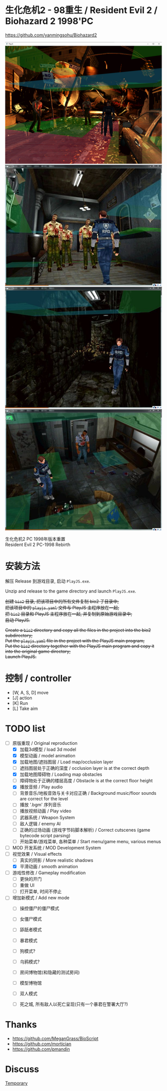 # 生化危机2 - 98重生 / Resident Evil 2 / Biohazard 2 1998'PC

https://github.com/yanmingsohu/Biohazard2

![screen](https://github.com/yanmingsohu/PlayJS/raw/master/screen/s2.jpg)
![screen](https://github.com/yanmingsohu/PlayJS/raw/master/screen/s3.jpg)
![screen](https://github.com/yanmingsohu/PlayJS/raw/master/screen/s4.jpg)
![screen](https://github.com/yanmingsohu/PlayJS/raw/master/screen/s5.jpg)

生化危机2 PC 1998年版本重置  
Resident Evil 2 PC-1998 Rebirth


# 安装方法

解压 Release 到游戏目录, 启动 `PlayJS.exe`.

Unzip and release to the game directory and launch `PlayJS.exe`.


~~创建 `bio2` 目录, 把该项目中的所有文件复制 bio2 子目录中;~~  
~~把该项目中的 `playjs.yaml` 文件与 PlayJS 主程序放在一起;~~  
~~把 `bio2` 目录和 PlayJS 主程序放在一起, 并复制到原始游戏目录中;~~  
~~启动 PlayJS.~~

~~Create a `bio2` directory and copy all the files in the project into the bio2 subdirectory;~~  
~~Put the `playjs.yaml` file in the project with the PlayJS main program;~~  
~~Put the `bio2` directory together with the PlayJS main program and copy it into the original game directory;~~  
~~Launch PlayJS.~~  


# 控制 / controller

* [W, A, S, D] move
* [J] action
* [K] Run
* [L] Take aim


# TODO list

* [ ] 原版重现 / Original reproduction
  * [x] 加载3d模型 / load 3d model
  * [x] 模型动画 / model animation
  * [x] 加载地图/遮挡图层 / Load map/occlusion layer
  * [ ] 遮挡图层处于正确的深度 / occlusion layer is at the correct depth
  * [x] 加载地图障碍物 / Loading map obstacles
  * [ ] 障碍物处于正确的楼层高度 / Obstacle is at the correct floor height
  * [x] 播放音频 / Play audio 
  * [ ] 背景音乐/地板音效与关卡对应正确 / Background music/floor sounds are correct for 
  the level
  * [ ] 播放 '.bgm' 序列音乐
  * [ ] 播放视频动画 / Play video
  * [ ] 武器系统 / Weapon System
  * [ ] 敌人逻辑 / enemy AI
  * [ ] 正确的过场动画 (游戏字节码脚本解析) / Correct cutscenes (game bytecode script parsing)
  * [ ] 开始菜单/游戏菜单, 各种菜单 / Start menu/game menu, various menus
* [ ] MOD 开发系统 / MOD Development System
* [ ] 视觉效果 / Visual effects
  * [ ] 真实的阴影 / More realistic shadows
  * [x] 平滑动画 / smooth animation
* [ ] 游戏性修改 / Gameplay modification
  * [ ] 更快的开门
  * [ ] 重做 UI
  * [ ] 打开菜单, 时间不停止
* [ ] 增加新模式 / Add new mode
  * [ ] 操控僵尸的僵尸模式
  * [ ] 女僵尸模式
  * [ ] 舔舐者模式
  * [ ] 暴君模式
  * [ ] 狗模式?
  * [ ] 乌鸦模式?
  * [ ] 房间博物馆(和隐藏的测试房间)
  * [ ] 模型博物馆
  * [ ] 双人模式
  * [ ] 死之城, 所有敌人以死亡呈现(只有一个暴君在警署大厅?)


# Thanks

* https://github.com/MeganGrass/BioScript
* https://github.com/mortician
* https://github.com/pmandin


# Discuss

[Temporary](https://tieba.baidu.com/p/6067739411)